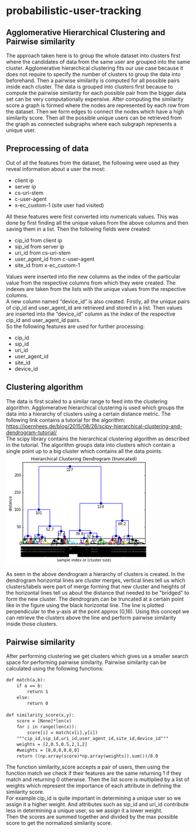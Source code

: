 # probabilistic-user-tracking
## Agglomerative Hierarchical Clustering and Pairwise similarity
The approach taken here is to group the whole dataset into clusters first where the candidates of data from the same user are grouped into the same cluster. Agglomerative hierarchical clustering fits our use case because it does not require to specify the number of clusters to group the data into beforehand. Then a pairwise similarity is computed for all possible pairs inside each cluster. The data is grouped into clusters first because to compute the pairwise similarity for each possible pair from the bigger data set can be very computationally expensive. After computing the similarity score a graph is formed where the nodes are represented by each row from the dataset. Then we form edges to connect the nodes which have a high similarity score. Then all the possible unique users can be retrieved from the graph as connected subgraphs where each subgraph represents a unique user.  <br>
## Preprocessing of data
Out of all the features from the dataset, the following were used as they reveal information about a user the most:
* client ip
* server ip
* cs-uri-stem
* c-user-agent
* x-ec_custom-1 (site user had visited)

All these features were first converted into numericals values. This was done by first finding all the unique values from the above columns and then saving them in a list. Then the following fields were created:
* cip_id from client ip
* sip_id from server ip
* uri_id from cs-uri-stem
* user_agent_id from c-user-agent
* site_id from x-ec_custom-1

Values were inserted into the new columns as the index of the particular value from the respective columns from which they were created. The indexes are taken from the lists with the unique values from the respective columns.<br>
A new column named “device_id” is also created. Firstly, all the unique pairs of cip_id and user_agent_id are retrieved and stored in a list. Then values are inserted into the “device_id” column as the index of the respective cip_id and user_agent_id pairs.<br>
So the following features are used for further processing:<br>
* cip_id
* sip_id
* uri_id
* user_agent_id
* site_id
* device_id

## Clustering algorithm
The data is first scaled to a similar range to feed into the clustering algorithm. Agglomerative hierarchical clustering is used which groups the data into a hierarchy of clusters using a certain distance metric. The following link contains a tutorial for the algorithm: https://joernhees.de/blog/2015/08/26/scipy-hierarchical-clustering-and-dendrogram-tutorial/<br>
The scipy library contains the hierarchical clustering algorithm as described in the tutorial. 
The algorithm groups data into clusters which contain a single point up to a big cluster which contains all the data points.  
![alt text](https://github.com/sukrit-uba/probabilistic-user-tracking/blob/master/dendrogram2.png "Logo Title Text 1")

As seen in the above dendrogram a hierarchy of clusters is created. In the dendrogram horizontal lines are cluster merges, vertical lines tell us which clusters/labels were part of merge forming that new cluster and heights of the horizontal lines tell us about the distance that needed to be "bridged" to form the new cluster. The dendrogram can be truncated at a certain point like in the figure using the black horizontal line. The line is plotted perpendicular to the y-axis at the point approx (0,16). Using this concept we can retrieve the clusters above the line and perform pairwise similarity inside those clusters.

## Pairwise similarity
After performing clustering we get clusters which gives us a smaller search space for performing pairwise similarity. Pairwise similarity can be calculated using the following functions:<br>
```
def match(a,b):
    if a == b:
        return 1
    else:
        return 0
        
def similarity_score(x,y):
    score = [None]*len(x)
    for i in range(len(x)):
        score[i] = match(x[i],y[i])
    """cip_id,sip_id,uri_id,user_agent_id,site_id,device_id"""    
    weights = [2,0.5,0.5,2,1,2]
    #weights = [8,0,0,0,0,0]  
    return ((np.array(score)*np.array(weights)).sum())/8.0
```
The function similarity_score accepts a pair of users, then using the function match we check if their features are the same returning 1 if they match and returning 0 otherwise. Then the list score is multiplied by a list of weights which represent the importance of each attribute in defining the similarity score.<br>
For example cip_id is quite important in determining a unique user so we assign it a higher weight. And attributes such as sip_id and uri_id contribute less in determining a unique user, so we assign it a lower weight. <br>
Then the scores are summed together and divided by the max possible score to get the normalized similarity score.<br>


